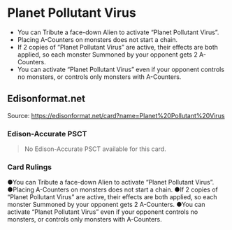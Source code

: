 # Planet Pollutant Virus

*   You can Tribute a face-down Alien to activate “Planet Pollutant Virus”.
*   Placing A-Counters on monsters does not start a chain.
*   If 2 copies of “Planet Pollutant Virus” are active, their effects are both applied, so each monster Summoned by your opponent gets 2 A-Counters.
*   You can activate “Planet Pollutant Virus” even if your opponent controls no monsters, or controls only monsters with A-Counters.

## Edisonformat.net

Source: https://edisonformat.net/card?name=Planet%20Pollutant%20Virus

### Edison-Accurate PSCT

> No Edison-Accurate PSCT available for this card.

### Card Rulings

●You can Tribute a face-down Alien to activate “Planet Pollutant Virus”.
●Placing A-Counters on monsters does not start a chain.
●If 2 copies of “Planet Pollutant Virus” are active, their effects are both applied, so each monster Summoned by your opponent gets 2 A-Counters.
●You can activate “Planet Pollutant Virus” even if your opponent controls no monsters, or controls only monsters with A-Counters.
            